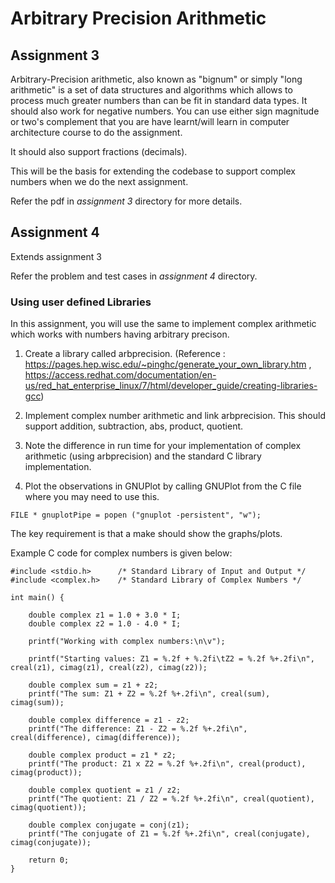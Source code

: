 # Arbitrary Precision Arithmetic

## Assignment 3
Arbitrary-Precision arithmetic, also known as "bignum" or simply "long arithmetic" is a set of data structures and algorithms which allows to process much greater numbers than can be fit in standard data types.
It should also work for negative numbers. You can use either sign magnitude or two's complement that you are have learnt/will learn in computer architecture course to do the assignment.

It should also support fractions (decimals).

This will be the basis for extending the codebase to support complex numbers when we do the next assignment.

Refer the pdf in *assignment 3* directory for more details.

## Assignment 4
Extends assignment 3

Refer the problem and test cases in *assignment 4* directory.

### Using user defined Libraries

In this assignment, you will use the same to implement complex arithmetic which works with numbers having arbitrary precison.

1. Create a library called arbprecision. (Reference : https://pages.hep.wisc.edu/~pinghc/generate_your_own_library.htm , https://access.redhat.com/documentation/en-us/red_hat_enterprise_linux/7/html/developer_guide/creating-libraries-gcc)

2. Implement complex number arithmetic and link arbprecision. This should support addition, subtraction, abs, product, quotient.

3. Note the difference in run time for your implementation of complex arithmetic (using arbprecision) and the standard C library implementation.

4. Plot the observations in GNUPlot by calling GNUPlot from the C file where you may need to use this.

```
FILE * gnuplotPipe = popen ("gnuplot -persistent", "w");
```
The key requirement is that a make should show the graphs/plots. 

Example C code for complex numbers is given below:

```
#include <stdio.h>      /* Standard Library of Input and Output */
#include <complex.h>    /* Standard Library of Complex Numbers */

int main() {

    double complex z1 = 1.0 + 3.0 * I;
    double complex z2 = 1.0 - 4.0 * I;

    printf("Working with complex numbers:\n\v");

    printf("Starting values: Z1 = %.2f + %.2fi\tZ2 = %.2f %+.2fi\n", creal(z1), cimag(z1), creal(z2), cimag(z2));

    double complex sum = z1 + z2;
    printf("The sum: Z1 + Z2 = %.2f %+.2fi\n", creal(sum), cimag(sum));

    double complex difference = z1 - z2;
    printf("The difference: Z1 - Z2 = %.2f %+.2fi\n", creal(difference), cimag(difference));

    double complex product = z1 * z2;
    printf("The product: Z1 x Z2 = %.2f %+.2fi\n", creal(product), cimag(product));

    double complex quotient = z1 / z2;
    printf("The quotient: Z1 / Z2 = %.2f %+.2fi\n", creal(quotient), cimag(quotient));

    double complex conjugate = conj(z1);
    printf("The conjugate of Z1 = %.2f %+.2fi\n", creal(conjugate), cimag(conjugate));

    return 0;
}
```